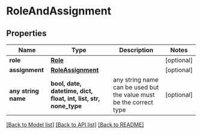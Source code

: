 # RoleAndAssignment


## Properties
Name | Type | Description | Notes
------------ | ------------- | ------------- | -------------
**role** | [**Role**](Role.md) |  | [optional] 
**assignment** | [**RoleAssignment**](RoleAssignment.md) |  | [optional] 
**any string name** | **bool, date, datetime, dict, float, int, list, str, none_type** | any string name can be used but the value must be the correct type | [optional]

[[Back to Model list]](../README.md#documentation-for-models) [[Back to API list]](../README.md#documentation-for-api-endpoints) [[Back to README]](../README.md)


